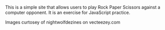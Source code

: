 This is a simple site that allows users to play Rock Paper Scissors against a computer opponent.
It is an exercise for JavaScript practice.

Images curtosey of nightwolfdezines on vecteezey.com